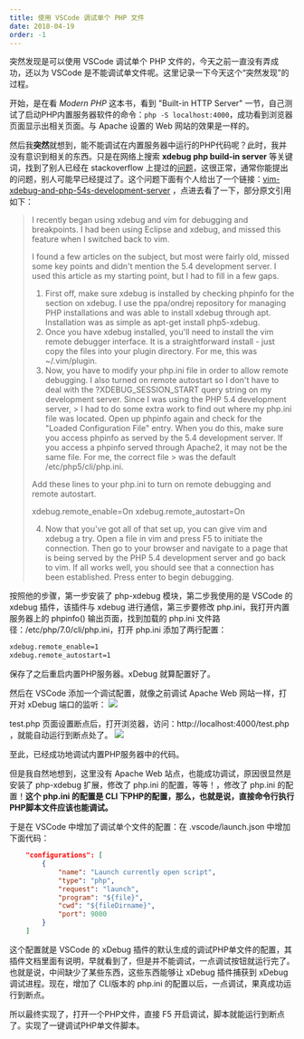 ```yaml
---
title: 使用 VSCode 调试单个 PHP 文件
date: 2018-04-19
order: -1
---
```


突然发现是可以使用 VSCode 调试单个 PHP 文件的，今天之前一直没有弄成功，还以为 VSCode 是不能调试单文件呢。这里记录一下今天这个“突然发现”的过程。

开始，是在看 _Modern PHP_ 这本书，看到 "Built-in HTTP Server" 一节，自己测试了启动PHP内置服务器软件的命令：`php -S localhost:4000`，成功看到浏览器页面显示出相关页面。与 Apache 设置的 Web 网站的效果是一样的。

然后我**突然**就想到，能不能调试在内置服务器中运行的PHP代码呢？此时，我并没有意识到相关的东西。只是在网络上搜索 **xdebug php build-in server** 等关键词，找到了别人已经在 stackoverflow 上提过的[问题](https://stackoverflow.com/questions/27496543/is-it-possible-to-use-xdebug-with-the-built-in-php-test-server)，这很正常，通常你能提出的问题，别人可能早已经提过了。这个问题下面有个人给出了一个链接：[vim-xdebug-and-php-54s-development-server](http://stevephillips.me/blog/vim-xdebug-and-php-54s-development-server) ，点进去看了一下，部分原文引用如下：

> I recently began using xdebug and vim for debugging and breakpoints. I had been using Eclipse and xdebug, and missed this feature when I switched back to vim.
> 
> I found a few articles on the subject, but most were fairly old, missed some key points and didn't mention the 5.4 development server. I used this article as my starting point, but I had to fill in a few gaps.
>
> 1. First off, make sure xdebug is installed by checking phpinfo for the section on xdebug. I use the ppa/ondrej repository for managing PHP installations and was able to install xdebug through apt. Installation was as simple as apt-get install php5-xdebug.
> 2. Once you have xdebug installed, you'll need to install the vim remote debugger interface. It is a straightforward install - just copy the files into your plugin directory. For me, this was ~/.vim/plugin.
> 3. Now, you have to modify your php.ini file in order to allow remote debugging. I also turned on remote autostart so I don't have to deal with the ?XDEBUG_SESSION_START query string on my development server. Since I was using the PHP 5.4 development server, > I had to do some extra work to find out where my php.ini file was located.
Open up phpinfo again and check for the "Loaded Configuration File" entry. When you do this, make sure you access phpinfo as served by the 5.4 development server. If you access a phpinfo served through Apache2, it may not be the same file. For me, the correct file > was the default /etc/php5/cli/php.ini.
>
> Add these lines to your php.ini to turn on remote debugging and remote autostart. 
>
> xdebug.remote_enable=On
> xdebug.remote_autostart=On
>
> 4. Now that you've got all of that set up, you can give vim and xdebug a try. Open a file in vim and press F5 to initiate the connection. Then go to your browser and navigate to a page that is being served by the PHP 5.4 development server and go back to vim. If all works well, you should see that a connection has been established. Press enter to begin debugging.

按照他的步骤，第一步安装了 php-xdebug 模块，第二步我使用的是 VSCode 的 xdebug 插件，该插件与 xdebug 进行通信，第三步要修改 php.ini，我打开内置服务器上的 phpinfo() 输出页面，找到加载的 php.ini 文件路径：/etc/php/7.0/cli/php.ini，打开 php.ini 添加了两行配置：
``` sh
xdebug.remote_enable=1
xdebug.remote_autostart=1
```
保存了之后重启内置PHP服务器。xDebug 就算配置好了。

然后在 VSCode 添加一个调试配置，就像之前调试 Apache Web 网站一样，打开对 xDebug 端口的监听：
![](http://feiffy.cc/w/images/0/0f/Visual_Studio_Code.png)

test.php 页面设置断点后，打开浏览器，访问：http://localhost:4000/test.php ，就能自动运行到断点处了。
![](http://feiffy.cc/w/images/a/ad/Visual_Studio_Code-2.png)

至此，已经成功地调试内置PHP服务器中的代码。

但是我自然地想到，这里没有 Apache Web 站点，也能成功调试，原因很显然是安装了 php-xdebug 扩展，修改了 php.ini 的配置，等等！，修改了 php.ini 的配置！**这个 php.ini 的配置是 CLI 下PHP的配置，那么，也就是说，直接命令行执行PHP脚本文件应该也能调试。**

于是在 VSCode 中增加了调试单个文件的配置：在 .vscode/launch.json 中增加下面代码：
``` json
    "configurations": [
        {
            "name": "Launch currently open script",
            "type": "php",
            "request": "launch",
            "program": "${file}",
            "cwd": "${fileDirname}",
            "port": 9000
        }
    ]
```
这个配置就是 VSCode 的 xDebug 插件的默认生成的调试PHP单文件的配置，其插件文档里面有说明，早就看到了，但是并不能调试，一点调试按钮就运行完了。也就是说，中间缺少了某些东西，这些东西能够让 xDebug 插件捕获到 xDebug 调试进程。现在，增加了 CLI版本的 php.ini 的配置以后，一点调试，果真成功运行到断点。

所以最终实现了，打开一个PHP文件，直接 F5 开启调试，脚本就能运行到断点了。实现了一键调试PHP单文件脚本。